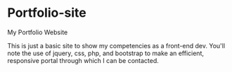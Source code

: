 # Portfolio-site
My Portfolio Website

This is just a basic site to show my competencies as a front-end dev. You'll note the use of jquery, css, php, and bootstrap to make an efficient, responsive portal through which I can be contacted.

